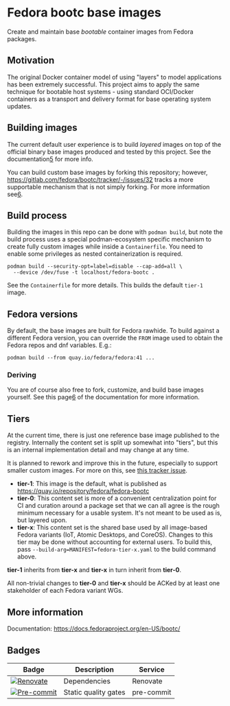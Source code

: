 # Fedora bootc base images

Create and maintain base *bootable* container images from Fedora packages.

## Motivation

The original Docker container model of using "layers" to model applications has
been extremely successful. This project aims to apply the same technique for
bootable host systems - using standard OCI/Docker containers as a transport and
delivery format for base operating system updates.

## Building images

The current default user experience is to build *layered* images on top of the official
binary base images produced and tested by this project. See the documentation[5] for more info.

You can build custom base images by forking this repository; however,
https://gitlab.com/fedora/bootc/tracker/-/issues/32 tracks a more supportable
mechanism that is not simply forking. For more information see[6].

## Build process

Building the images in this repo can be done with `podman build`, but
note the build process uses a special podman-ecosystem specific mechanism
to create fully custom images while inside a `Containerfile`.
You need to enable some privileges as nested containerization is required.

```
podman build --security-opt=label=disable --cap-add=all \
  --device /dev/fuse -t localhost/fedora-bootc .
```

See the `Containerfile` for more details. This builds the default `tier-1` image.

## Fedora versions

By default, the base images are built for Fedora rawhide. To build against a
different Fedora version, you can override the `FROM` image used to obtain the
Fedora repos and dnf variables. E.g.:

```
podman build --from quay.io/fedora/fedora:41 ...
```

### Deriving

You are of course also free to fork, customize, and build base images yourself.
See this page[6] of the documentation for more information.

## Tiers

At the current time, there is just one reference base image published
to the registry. Internally the content set is split up somewhat
into "tiers", but this is an internal implementation detail and may change
at any time.

It is planned to rework and improve this in the future, especially
to support smaller custom images. For more on this, see
[this tracker issue](https://gitlab.com/fedora/bootc/tracker/-/issues/32).

- **tier-1**: This image is the default, what is published as
  https://quay.io/repository/fedora/fedora-bootc
- **tier-0**: This content set is more of a convenient centralization point for CI
  and curation around a package set that we can all agree is the rough minimum
  necessary for a usable system. It's not meant to be used as is, but layered
  upon.
- **tier-x**: This content set is the shared base used by all image-based
  Fedora variants (IoT, Atomic Desktops, and CoreOS).
  Changes to this tier may be done without accounting for external users.
  To build this, pass `--build-arg=MANIFEST=fedora-tier-x.yaml` to the build
  command above.

**tier-1** inherits from **tier-x** and **tier-x** in turn inherit from **tier-0**.

All non-trivial changes to **tier-0** and **tier-x** should be ACKed by at least
one stakeholder of each Fedora variant WGs.

## More information

Documentation: <https://docs.fedoraproject.org/en-US/bootc/>

## Badges

| Badge                   | Description          | Service      |
| ----------------------- | -------------------- | ------------ |
| [![Renovate][1]][2]     | Dependencies         | Renovate     |
| [![Pre-commit][3]][4]   | Static quality gates | pre-commit   |

[1]: https://img.shields.io/badge/renovate-enabled-brightgreen?logo=renovate
[2]: https://renovatebot.com
[3]: https://img.shields.io/badge/pre--commit-enabled-brightgreen?logo=pre-commit
[4]: https://pre-commit.com/
[5]: https://docs.fedoraproject.org/en-US/bootc/building-containers/
[6]: https://docs.fedoraproject.org/en-US/bootc/building-custom-base/
